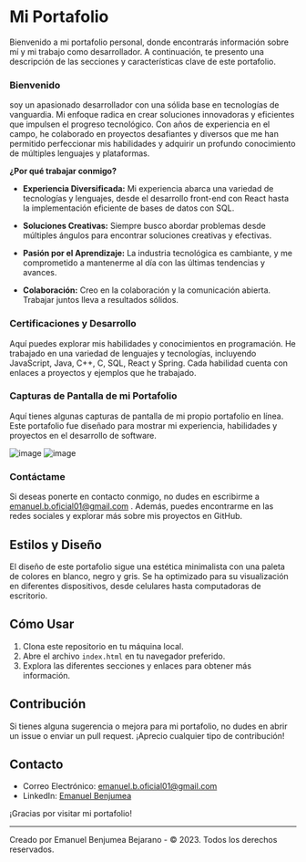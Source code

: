 # Mi Portafolio 

Bienvenido a mi portafolio personal, donde encontrarás información sobre mí y mi trabajo como desarrollador. A continuación, te presento una descripción de las secciones y características clave de este portafolio.


### Bienvenido

soy un apasionado desarrollador con una sólida base en tecnologías de vanguardia. Mi enfoque radica en crear soluciones innovadoras y eficientes que impulsen el progreso tecnológico. Con años de experiencia en el campo, he colaborado en proyectos desafiantes y diversos que me han permitido perfeccionar mis habilidades y adquirir un profundo conocimiento de múltiples lenguajes y plataformas.

**¿Por qué trabajar conmigo?**

- **Experiencia Diversificada:** Mi experiencia abarca una variedad de tecnologías y lenguajes, desde el desarrollo front-end con React hasta la implementación eficiente de bases de datos con SQL.

- **Soluciones Creativas:** Siempre busco abordar problemas desde múltiples ángulos para encontrar soluciones creativas y efectivas.

- **Pasión por el Aprendizaje:** La industria tecnológica es cambiante, y me comprometido a mantenerme al día con las últimas tendencias y avances.

- **Colaboración:** Creo en la colaboración y la comunicación abierta. Trabajar juntos lleva a resultados sólidos.


### Certificaciones y Desarrollo

Aquí puedes explorar mis habilidades y conocimientos en programación. He trabajado en una variedad de lenguajes y tecnologías, incluyendo JavaScript, Java, C++, C, SQL, React y Spring. Cada habilidad cuenta con enlaces a proyectos y ejemplos que he trabajado.

### Capturas de Pantalla de mi Portafolio

Aquí tienes algunas capturas de pantalla de mi propio portafolio en línea. Este portafolio fue diseñado para mostrar mi experiencia, habilidades y proyectos en el desarrollo de software.

![image](https://github.com/emanuel-benjumea/Portafolio/assets/66340501/84f945f5-4819-4ea5-8aa5-0ddb0a9b69a6)
![image](https://github.com/emanuel-benjumea/Portafolio/assets/66340501/50e4c142-6bd2-48cb-ad2d-bb48e13f8694)



### Contáctame

Si deseas ponerte en contacto conmigo, no dudes en escribirme a emanuel.b.oficial01@gmail.com . Además, puedes encontrarme en las redes sociales y explorar más sobre mis proyectos en GitHub.

## Estilos y Diseño

El diseño de este portafolio sigue una estética minimalista con una paleta de colores en blanco, negro y gris. Se ha optimizado para su visualización en diferentes dispositivos, desde celulares hasta computadoras de escritorio.

## Cómo Usar

1. Clona este repositorio en tu máquina local.
2. Abre el archivo `index.html` en tu navegador preferido.
3. Explora las diferentes secciones y enlaces para obtener más información.

## Contribución

Si tienes alguna sugerencia o mejora para mi portafolio, no dudes en abrir un issue o enviar un pull request. ¡Aprecio cualquier tipo de contribución!

## Contacto

- Correo Electrónico: emanuel.b.oficial01@gmail.com
- LinkedIn: [Emanuel Benjumea](https://www.linkedin.com/in/emanuel-benjumea-bejarano-179740187/)


¡Gracias por visitar mi portafolio!

---
Creado por Emanuel Benjumea Bejarano - &copy; 2023. Todos los derechos reservados.
